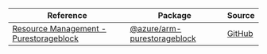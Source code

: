| Reference | Package | Source |
|---|---|---|
|[Resource Management - Purestorageblock](arm-purestorageblock-readme.md)|[@azure/arm-purestorageblock](https://www.npmjs.com/package/@azure/arm-purestorageblock)|[GitHub](https://github.com/Azure/azure-sdk-for-js/blob/main/sdk/purestorageblock/arm-purestorageblock)|
